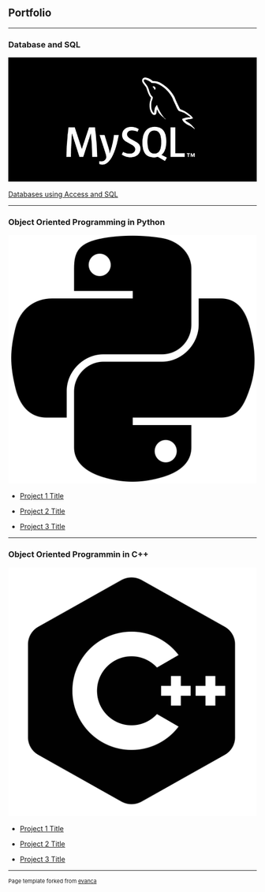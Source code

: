 ## Portfolio

---

### Database and SQL 

<img src="images/try1.png?raw=true"/>

[Databases using Access and SQL](/sample_page)

---

### Object Oriented Programming in Python

<img src="images/python1.webp?raw=true"/>

- [Project 1 Title](http://example.com/)

- [Project 2 Title](http://example.com/)

- [Project 3 Title](http://example.com/)

---

### Object Oriented Programmin in C++

<img src="images/c++.png?raw=true"/>

- [Project 1 Title](http://example.com/)

- [Project 2 Title](http://example.com/)

- [Project 3 Title](http://example.com/)


---
<p style="font-size:11px">Page template forked from <a href="https://github.com/evanca/quick-portfolio">evanca</a></p>
<!-- Remove above link if you don't want to attibute -->
